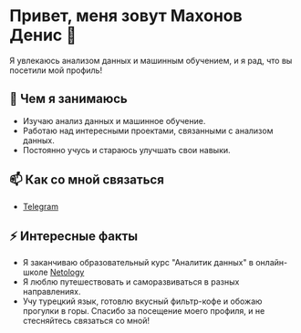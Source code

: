 # Привет, меня зовут Махонов Денис 👋

Я увлекаюсь анализом данных и машинным обучением, и я рад, что вы посетили мой профиль!

## 🌱 Чем я занимаюсь

- Изучаю анализ данных и машинное обучение.
- Работаю над интересными проектами, связанными с анализом данных.
- Постоянно учусь и стараюсь улучшать свои навыки.

## 📫 Как со мной связаться

- [Telegram](https://t.me/olodenm)

## ⚡ Интересные факты

- Я заканчиваю образовательный курс "Аналитик данных" в онлайн-школе [Netology](https://netology.ru/programs/data_analyst_ultimate)
- Я люблю путешествовать и саморазвиваться в разных направлениях.
- Учу турецкий язык, готовлю вкусный фильтр-кофе и обожаю прогулки в горы.
Спасибо за посещение моего профиля, и не стесняйтесь связаться со мной!
